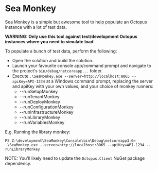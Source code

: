 # Sea Monkey

Sea Monkey is a simple but awesome tool to help populate an Octopus instance with a lot of test data.

**WARNING: Only use this tool against test/development Octopus instances where you need to simulate load**

To populate a bunch of test data, perform the following:

- Open the solution and build the solution.
- Launch your favourite console app/command prompt and navigate to the project's `bin/debug/netcoreapp...` folder.
- Execute `.\SeaMonkey.exe --server=http://localhost:8065 --apiKey=API-1234` at a Windows command prompt, replacing the server and apiKey with your own values, and your choice of monkey runners:
  - --runSetupMonkey
  - --runTenantMonkey
  - --runDeployMonkey
  - --runConfigurationMonkey
  - --runInfrastructureMonkey
  - --runLibraryMonkey
  - --runVariablesMonkey

E.g. Running the library monkey:
```
PS Z:\development\SeaMonkey\Console\bin\Debug\netcoreapp3.0> .\SeaMonkey.exe --server=http://localhost:8065 --apiKey=API-1234 --runLibraryMonkey
```

NOTE: You'll likely need to update the `Octopus.Client` NuGet package dependency.
